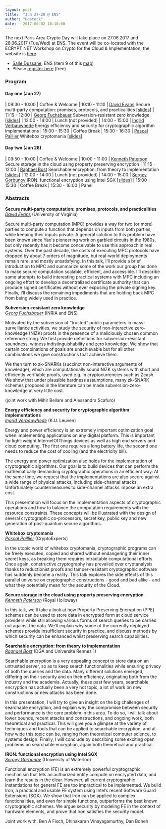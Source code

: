 ```yaml
---
layout: post
title:  "Jun 27-28 @ ENS"
author: "Hoeteck"
date:   2017-06-02 10:10:00
---
```


The next Paris Area Crypto Day will take place on 27.06.2017 and 28.06.2017 (Tue/Wed) at ENS. The event will be co-located with the ECRYPT NET Workshop on Crypto for the Cloud & Implementation; the website is [here](https://crypto-events.di.ens.fr/ecryptnet/).

* [Salle Dussane](http://www.di.ens.fr/CryptoAccess.html.en), ENS (item 9 of this [map](https://crypto-events.di.ens.fr/ecryptnet/docs/Plan_45ULM_RDC.pdf))
* Please [register here](https://docs.google.com/forms/d/e/1FAIpQLSeGa89lxTKtPi7BReaWC4x9Gl_p9HkqQESZKJVim0JRi2zlmg/viewform?entry.2092238618&entry.1135279802&entry.479301265&entry.1753222212=First+day+(June+27)&entry.1753222212=Second+day+(June+28)) (free)

### Program

#### Day one (Jun 27)

| 09:30&nbsp;-&nbsp;10:00 | Coffee & Welcome
| 10:10 - 11:10 | [David Evans](#DavEva) Secure multi-party computation: promises, protocols, and practicalities [<a href="https://www.jeffersonswheel.org/2017/secure-multi-party-computation-promises-protocols-and-practicalities">slides</a>]
| 11:15 - 12:00 | [Georg Fuchsbauer](#GeoFuc) Subversion-resistant zero knowledge [<a href="http://www.di.ens.fr/~fuchsbau/ParisCryptoDay.pdf">slides</a>]
| 12:00 - 14:00 | Lunch (not provided)
| 14:00 - 15:00 | [Ingrid Verbauwhede](#IngVer) Energy efficiency and security for cryptographic algorithm implementations
| 15:00 - 15:30 | Coffee Break
| 15:30 - 16:30 | [Pascal Paillier](#PasPai) Whitebox cryptomania [<a href="https://crypto-events.di.ens.fr/ecryptnet/slides/Whitebox_Cryptomania-4.pdf">slides</a>]

#### Day two (Jun 28)

| 09:50&nbsp;-&nbsp;10:00 | Coffee & Welcome
| 10:00 - 11:00 | [Kenneth Paterson](#KenPat) Secure storage in the cloud using property preserving encryption
| 11:15 - 12:00 | [Raphael Bost](#RapBos) Searchable encryption: from theory to implementation [<a href="https://raphael.bost.fyi/slides/SSE_ENS.pdf">slides</a>]
| 12:00 - 14:00 | Lunch (not provided)
| 14:00 - 15:00 | [Sergey Gorbunov](#SerGor) IRON: functional encryption using Intel SGX [<a href="https://crypto-events.di.ens.fr/ecryptnet/slides/FEonSGX_public.pdf">slides</a>]
| 15:00 - 15:30 | Coffee Break
| 15:30 - 16:00 | Panel

### Abstracts

**<a name="DavEva"></a>Secure multi-party computation: promises, protocols, and practicalities**<br>
*[David Evans](http://www.cs.virginia.edu/~evans/)* (University of Virginia)

Secure multi-party computation (MPC) provides a way for two (or more) parties to compute a function that depends on inputs from both parties, while keeping their inputs private. A general solution to this problem have been known since Yao's pioneering work on garbled circuits in the 1980s, but only recently has it become conceivable to use this approach in real systems. Over the past decade, the costs of executing MPC protocols have dropped by about 7 orders of magnitude, but real-world deployments remain rare, and mostly unsatisfying. In this talk, I’ll provide a brief introduction to MPC and summarize some of the work our group has done to make secure computation scalable, efficient, and accessible. I’ll describe some attempts to build interesting practical systems with MPC including an ongoing effort to develop a decentralized certificate authority that can produce signed certificates without ever exposing the private signing key. Finally, I’ll discuss the remaining impediments that are holding back MPC from being widely used in practice.

**<a name="GeoFuc"></a>Subversion-resistant zero knowledge**<br>
*[Georg Fuchsbauer](http://www.di.ens.fr/~fuchsbau/)* (INRIA and ENS)

Motivated by the subversion of “trusted” public parameters in mass-surveillance activities, we study the security of non-interactive zero-knowledge (NIZK) proofs in the presence of a maliciously chosen common reference string. We first provide definitions for subversion-resistant soundness, witness indistinguishability and zero knowledge. We show that certain combinations of goals are unachievable but for all other combinations we give constructions that achieve them.

We then turn to zk-SNARKs (succinct non-interactive arguments of knowledge), which are computationally sound NIZK systems with short and efficiently verifiable proofs, used e.g. in cryptocurrencies such as Zcash. We show that under plausible hardness assumptions, many zk-SNARK schemes proposed in the literature can be made subversion-zero-knowledge at very little cost.

(joint work with Mihir Bellare and Alessandra Scafuro)

**<a name="IngVer"></a>Energy efficiency and security for cryptographic algorithm implementations**<br>
*[Ingrid Verbauwhede](http://homes.esat.kuleuven.be/~iverbauw/)* (K.U. Leuven)

Energy and power efficiency is an extremely important optimization goal when implementing applications on any digital platform. This is important for light-weight InternetOfThings devices as well as high end servers and cloud computing. The first one requires a long battery life, the second one needs to reduce the cost of cooling (and the electricity bill).

The energy and power optimization also holds for the implementation of cryptographic algorithms. Our goal is to build devices that can perform the mathematically demanding cryptographic operations in an efficient way. At the same time, we request that the implementations are also secure against a wide range of physical attacks, including side-channel attacks. Unfortunately countermeasures to side-channel attacks impose an extra cost.

This presentation will focus on the implementation aspects of cryptographic operations and how to balance the computation requirements with the resource constraints. These concepts will be illustrated with the design of several cryptographic co-processors, secret key, public key and new generation of post-quantum secure algorithms.

**<a name="PasPai"></a>Whitebox cryptomania**<br>
*[Pascal Paillier](https://www.cryptoexperts.com/)* (CryptoExperts)

In the utopic world of whitebox cryptomania, cryptographic programs can be freely executed, copied and shared without endangering their inner secret keys, as breaking them requires intractable computational efforts. Once again, constructive cryptography has prevailed over cryptanalysis thanks to reductionist proofs and tamper-resistant cryptographic software has suddenly become a reality. This talk explores the side effects of this parallel universe on cryptographic constructions - good and bad alike - and what they potentially mean for the security of the Cloud.

**<a name="KenPat"></a>Secure storage in the cloud using property preserving encryption**<br>
*[Kenneth Paterson](http://www.isg.rhul.ac.uk/~kp/)* (Royal Holloway)

In this talk, we'll take a look at how Property Preserving Encryption (PPE) schemes can be used to store data in encrypted form at cloud service providers while still allowing various forms of search queries to be carried out against the data. We'll explain why some of the currently deployed schemes provide insufficient security in practice, and discuss methods by which security can be enhanced whilst preserving search capabilities.

**<a name="RapBos"></a>Searchable encryption: from theory to implementation**<br>
*[Raphael Bost](https://raphael.bost.fyi/)* (DGA and Universite Rennes 1)

Searchable encryption is a very appealing concept to store data on an untrusted server, so as to keep search functionalities while ensuring privacy of both the queries and the data.
Many different solutions emerged, differing on their security and on their efficiency, originating both from the industry and the academia. Actually, these past few years, searchable encryption has actually been a very hot topic, a lot of work on new constructions or new attacks has been done.

In this presentation, I will try to give an insight on the big challenges of searchable encryption, and explain why the compromise between security and performance is the core problem in this area.
To do so, I will talk about lower bounds, recent attacks and constructions, and ongoing work, both theoretical and practical. This will give you a glimpse at the variety of techniques and tools that can be applied to searchable encryption, and at how wide this topic can be, ranging from theoretical computer science, to systems design.
Finally, I will conclude by describing some exciting open problems on searchable encryption, again both theoretical and practical.

**<a name="SerGor"></a>IRON: functional encryption using Intel SGX**<br>
*[Sergey Gorbunov](https://cs.uwaterloo.ca/~sgorbuno/)* (University of Waterloo)

Functional encryption (FE) is an extremely powerful cryptographic mechanism that lets an authorized entity compute on encrypted data, and learn the results in the clear. However, all current cryptographic instantiations for general FE are too impractical to be implemented. We build Iron, a practical and usable FE system using Intel’s recent Software Guard Extensions (SGX). We show that Iron can be applied to complex functionalities, and even for simple functions, outperforms the best known cryptographic schemes. We argue security by modeling FE in the context of hardware elements, and prove that Iron satisfies the security model.

Joint work with: Ben A Fisch, Dhinakaran Vinayagamurthy, Dan Boneh
